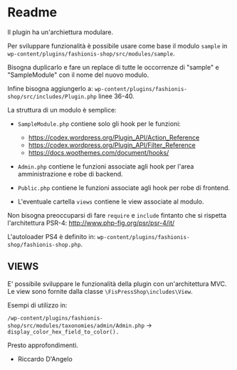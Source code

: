 # Readme #

Il plugin ha un'archiettura modulare.

Per sviluppare funzionalità è possibile usare come base il modulo `sample` in `wp-content/plugins/fashionis-shop/src/modules/sample`.

Bisogna duplicarlo e fare un replace di tutte le occorrenze di "sample" e "SampleModule" con il nome del nuovo modulo.

Infine bisogna aggiungerlo a: `wp-content/plugins/fashionis-shop/src/includes/Plugin.php` linee 36-40.

La struttura di un modulo è semplice:

- `SampleModule.php` contiene solo gli hook per le funzioni:
	- https://codex.wordpress.org/Plugin_API/Action_Reference
	- https://codex.wordpress.org/Plugin_API/Filter_Reference
	- https://docs.woothemes.com/document/hooks/

- `Admin.php` contiene le funzioni associate agli hook per l'area amministrazione e robe di backend.

- `Public.php` contiene le funzioni associate agli hook per robe di frontend.

- L'eventuale cartella `views` contiene le view associate al modulo.

Non bisogna preoccuparsi di fare `require` e `include` fintanto che si rispetta l'architettura PSR-4: http://www.php-fig.org/psr/psr-4/it/

L'autoloader PS4 è definito in: `wp-content/plugins/fashionis-shop/fashionis-shop.php`.

## VIEWS ##

E' possibile sviluppare le funzionalità della plugin con un'architettura MVC. Le view sono fornite dalla classe `\FisPressShop\includes\View`.

Esempi di utilizzo in:
 
`/wp-content/plugins/fashionis-shop/src/modules/taxonomies/admin/Admin.php` -> `display_color_hex_field_to_color().`

Presto approfondimenti.

- Riccardo D'Angelo